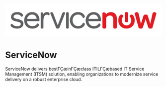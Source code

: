 ![Source Icon](thumbnail.png)
# ServiceNow
ServiceNow delivers bestΓÇæinΓÇæclass ITILΓÇæbased IT Service Management (ITSM) solution, enabling organizations to modernize service delivery on a robust enterprise cloud.

